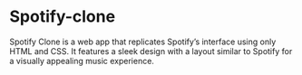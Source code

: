 # Spotify-clone
Spotify Clone is a web app that replicates Spotify’s interface using only HTML and CSS. It features a sleek design with a layout similar to Spotify for a visually appealing music experience.
